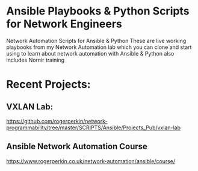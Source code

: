 # Ansible Playbooks & Python Scripts for Network Engineers
Network Automation Scripts for Ansible &amp; Python 
These are live working playbooks from my Network Automation lab which you can clone and start using to learn about network automation with Ansible & Python also includes Nornir training

# Recent Projects: 

## VXLAN Lab:
https://github.com/rogerperkin/network-programmability/tree/master/SCRIPTS/Ansible/Projects_Pub/vxlan-lab

## Ansible Network Automation Course 
https://www.rogerperkin.co.uk/network-automation/ansible/course/

